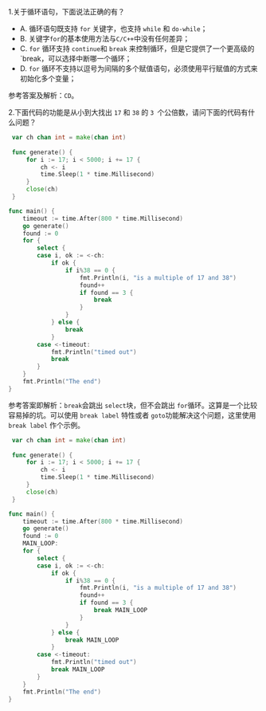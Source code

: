 1.关于循环语句，下面说法正确的有？

- A. 循环语句既支持 `for` 关键字，也支持 `while` 和 `do-while`；
- B. 关键字`for`的基本使用方法与`C/C++`中没有任何差异；
- C. `for` 循环支持 `continue`和 `break` 来控制循环，但是它提供了一个更高级的 `break，可以选择中断哪一个循环；
- D. `for` 循环不支持以逗号为间隔的多个赋值语句，必须使用平行赋值的方式来初始化多个变量；

参考答案及解析：`CD`。

2.下面代码的功能是从小到大找出 `17` 和 `38` 的 `3 `个公倍数，请问下面的代码有什么问题？

```go
 var ch chan int = make(chan int)
 
 func generate() {
     for i := 17; i < 5000; i += 17 {
         ch <- i
         time.Sleep(1 * time.Millisecond)
     }
     close(ch)
 }

func main() {
    timeout := time.After(800 * time.Millisecond)
    go generate()
    found := 0
    for {
        select {
        case i, ok := <-ch:
            if ok {
                if i%38 == 0 {
                    fmt.Println(i, "is a multiple of 17 and 38")
                    found++
                    if found == 3 {
                        break
                    }
                }
            } else {
                break
            }
        case <-timeout:
            fmt.Println("timed out")
            break
        }
    }
    fmt.Println("The end")
}
```

参考答案即解析：`break`会跳出 `select`块，但不会跳出 `for`循环。这算是一个比较容易掉的坑。可以使用 `break label` 特性或者 `goto`功能解决这个问题，这里使用 `break label` 作个示例。

```go
 var ch chan int = make(chan int)
 
 func generate() {
     for i := 17; i < 5000; i += 17 {
         ch <- i
         time.Sleep(1 * time.Millisecond)
     }
     close(ch)
 }

func main() {
    timeout := time.After(800 * time.Millisecond)
    go generate()
    found := 0
    MAIN_LOOP:
    for {
        select {
        case i, ok := <-ch:
            if ok {
                if i%38 == 0 {
                    fmt.Println(i, "is a multiple of 17 and 38")
                    found++
                    if found == 3 {
                        break MAIN_LOOP
                    }
                }
            } else {
                break MAIN_LOOP
            }
        case <-timeout:
            fmt.Println("timed out")
            break MAIN_LOOP
        }
    }
    fmt.Println("The end")
}
```

